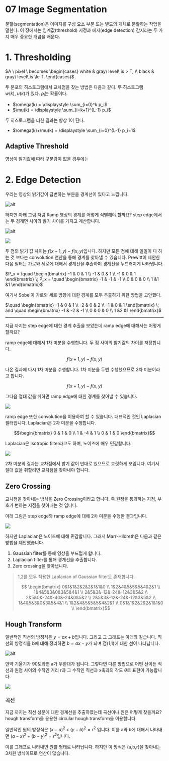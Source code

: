 07 Image Segmentation
===

분할(segmentation)은 이미지를 구성 요소 부분 또는 별도의 개체로 분할하는 작업을 말한다. 이 장에서는 임계값(threshold) 지정과 에지(edge detection) 감지라는 두 가지 매우 중요한 개념을 배운다.

# 1. Thresholding

$A \ pixel \ becomes \begin{cases} white & gray\ level\ is > T, \\ black & gray\ level\ is \le T. \end{cases}$

두 분포의 히스토그램에서 교차점을 찾는 방법은 다음과 같다. 두 히스토그램 $w(k),\ u(k)$가 있다. $p_i$는 확률이다.

- $\omega(k) = \displaystyle \sum_{i=0}^k p_i$
- $\mu(k) = \displaystyle \sum_{i=k+1}^{L-1} p_i$

두 히스토그램을 더한 결과는 항상 1이 된다.

- $\omega(k)+\mu(k) = \displaystyle \sum_{i=0}^{L-1} p_i=1$


## Adaptive Threshold

영상이 밝기값에 따라 구분감이 없을 경우에는 

# 2. Edge Detection

우리는 영상의 밝기값이 급변하는 부분을 경계선이 있다고 느낍니다.  

![alt](image/07%20Block%20of%20pixels.png)

하지만 아래 그림 처럼 Ramp 영상의 경계를 어떻게 식별해야 할까요? step edge에서는 두 경계면 사이의 밝기 차이를 가지고 계산합니다. 

![alt](image/07%20edge%20and%20their%20profiles.png)

![](image/07%20the%20derivative%20of%20the%20edge%20profiles.png)

두 점의 밝기 값 차이는 $f(x+1,y)-f(x,y)$입니다. 하지만 모든 점에 대해 일일이 다 하는 것 보다는 convolution 연산을 통해 경계를 찾아낼 수 있습니다. Prewitt이 제안한 다음 필터는 가로와 세로에 대해서 경계선을 추출하며 경계선을 두드러지게 나타냅니다.

$P_x = \quad \begin{bmatrix}
    -1 & 0 & 1 \\
    -1 & 0 & 1 \\
    -1 & 0 & 1
\end{bmatrix} \; P_x = \quad \begin{bmatrix}
    -1 & -1 & -1 \\
    0 & 0 & 0 \\
    1 &1 &1
\end{bmatrix}$

여기서 Sobel이 가로와 세로 방향에 대한 경계를 모두 추출하기 위한 방법을 고안했다.

$\quad \begin{bmatrix}
    -1 & 0 & 1 \\
    -2 & 0 & 2 \\
    -1 & 0 & 1
\end{bmatrix} \; and \quad \begin{bmatrix}
    -1 & -2 & -1 \\
    0 & 0 & 0 \\
    1 &2 &1
\end{bmatrix}$

---

지금 까지는 step edge에 대한 경계 추출을 보았는데 ramp edge에 대해서는 어떻게 할까요?

ramp edge에 대해서 1차 미분을 수행합니다. 두 점 사이의 밝기값의 차이를 저장합니다. 

$$f(x+1,y)-f(x,y)$$

나온 결과에 다시 1차 미분을 수행합니다. 1차 미분을 두번 수행했으므로 2차 미분이라고 합니다. 

$$f(x+1,y)-f(x,y)$$

그다음 절대 값을 취하면 ramp edge에 대한 경계를 찾아낼 수 있습니다.

![](image/07%20second%20derivatives%20of%20an%20edge%20function.png)

ramp edge 또한 convolution을 이용하여 할 수 있습니다. 대표적인 것인 Laplacian 필터입니다. Laplacian은 2차 미분을 수행합니다.

$$\begin{bmatrix}
    0 & 1 & 0 \\   
    1 & -4 & 1 \\
    0 & 1 & 0    
\end{bmatrix}$$

Laplacian은 Isotropic filter라고도 하며, 노이즈에 매우 민감합니다.

![](image/07%20laplacian.png)

2차 미분의 결과는 교차점에서 밝기 값이 반대로 있으므로 흐릿하게 보입니다. 여기서 절대 값을 취할려면 교차점을 찾아내야 합니다. 

## Zero Crossing

교차점을 찾아내는 방식을 Zero Crossing이라고 합니다. 즉 원점을 통과하는 지점, 부호가 변하는 지점을 찾아내는 것 입니다.

아래 그림은 step edge와 ramp edge에 대해 2차 미분을 수행한 결과입니다.

![](image/07%20Edges%20and%20second%20difference.png)

하지만 Laplacian은 노이즈에 대해 민감합니다. 그래서 Marr-Hildreth은 다음과 같은 방법을 제안했습니다.

1. Gaussian filter를 통해 영상을 부드럽게 합니다.
2. Laplacian filter를 통해 경계선을 추출합니다.
3. Zero crossing을 찾아냅니다.

> 1,2를 모두 적용한 Laplacian of Gaussian filter도 존재합니다.
>
> $$ \begin{bmatrix}
0&1&1&2&2&2&1&1&0 \\    
1&2&4&5&5&5&4&2&1 \\
1&4&5&3&0&3&5&4&1 \\
2&5&3&-12&-24&-12&3&5&2 \\
2&5&0&-24&-40&-24&0&5&2 \\
2&5&3&-12&-24&-12&3&5&2 \\
1&4&5&3&0&3&5&4&1 \\    
1&2&4&5&5&5&4&2&1 \\
0&1&1&2&2&2&1&1&0 \\
\end{bmatrix}$$

## Hough Transform

일반적인 직선의 방정식은 $y=ax+b$입니다. 그리고 그 그래프는 아래와 같습니다. 직선의 방정식을 b에 대해 정리하면 $b=ax-y$가 되며 점(1,1)에 대한 선이 나타납니다.

![alt](image/07%20A%20point%20in%20%20an%20image%20and%20its%20corresponding%20line%20in%20the%20transform.png)

만약 기울기가 90도라면 a가 무한대가 됩니다. 그렇다면 다른 방법으로 어떤 선이든 직선과 원점 사이의 수직인 거리 r과 그 수직인 직선과 x축과의 각도 $\theta$로 표현이 가능합니다.

![](image/07%20Line%20and%20its%20parameters.png)

### 곡선

지금 까지는 직선 성분에 대한 경계선을 추출하였는데 곡선이나 원은 어떻게 찾을까요? hough transform을 응용한 circular hough transform을 이용합니다.

일반적인 원의 방정식은 $(x-a)^2 + (y-b)^2 = r^2$ 입니다. 이를 a와 b에 대해서 나타내면 $(a-x)^2 + (b-y)^2 = r^2$입니다.

이를 그래프로 나타내면 원뿔 형태로 나타납니다. 하지만 이 방식은 (a,b,r)을 찾아내는 3차원 방식이므로 연산이 많습니다.

